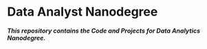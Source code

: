 # Data Analyst Nanodegree

***This repository contains the Code and Projects for Data Analytics Nanodegree.***
